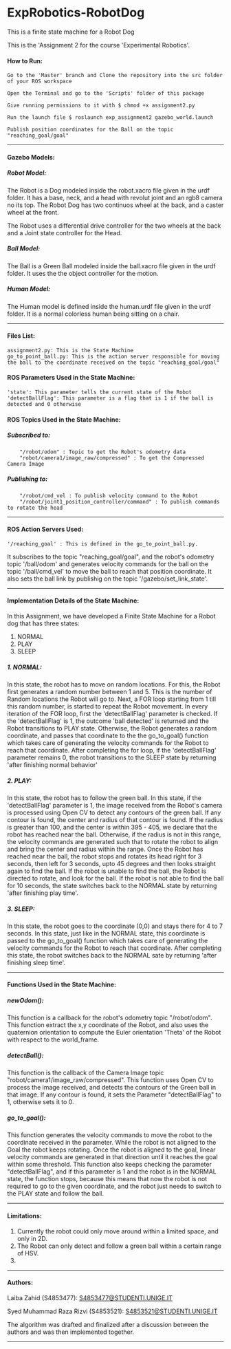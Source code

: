 # ExpRobotics-RobotDog

This is a finite state machine for a Robot Dog

This is the 'Assignment 2 for the course 'Experimental Robotics'.

#### How to Run:

    Go to the 'Master' branch and Clone the repository into the src folder of your ROS workspace
    
    Open the Terminal and go to the 'Scripts' folder of this package

    Give running permissions to it with $ chmod +x assignment2.py

    Run the launch file $ roslaunch exp_assignment2 gazebo_world.launch
    
    Publish position coordinates for the Ball on the topic "reaching_goal/goal"
    
**************************    

#### Gazebo Models:

##### Robot Model:

The Robot is a Dog modeled inside the robot.xacro file given in the urdf folder.
It has a base, neck, and a head with revolut joint and an rgb8 camera no its top.
The Robot Dog has two continuos wheel at the back, and a caster wheel at the front.

The Robot uses a differential drive controller for the two wheels at the back and a Joint state controller for the Head.

##### Ball Model:

The Ball is a Green Ball modeled inside the ball.xacro file given in the urdf folder.
It uses the the object controller for the motion.

##### Human Model:

The Human model is defined inside the human.urdf file given in the urdf folder.
It is a normal colorless human being sitting on a chair.

**************************    

#### Files List:

    assignment2.py: This is the State Machine
    go_to_point_ball.py: This is the action server responsible for moving the ball to the coordinate received on the topic "reaching_goal/goal"

#### ROS Parameters Used in the State Machine:

    'state': This parameter tells the current state of the Robot
    'detectBallFlag': This parameter is a flag that is 1 if the ball is detected and 0 otherwise
    
#### ROS Topics Used in the State Machine:

#####   Subscribed to:

        "/robot/odom" : Topic to get the Robot's odometry data
        "robot/camera1/image_raw/compressed" : To get the Compressed Camera Image
          
#####   Publishing to:

        "/robot/cmd_vel : To publish velocity command to the Robot
        "/robot/joint1_position_controller/command" : To publish commands to rotate the head
	
**************************

#### ROS Action Servers Used:

	'/reaching_goal' : This is defined in the go_to_point_ball.py.
	
It subscribes to the topic "reaching_goal/goal", and the robot's odometry topic '/ball/odom' and generates velocity commands for the ball on the topic '/ball/cmd_vel' to move the ball to reach that position coordinate. It also sets the ball link by publishig on the topic '/gazebo/set_link_state'.
          
    
**************************

#### Implementation Details of the State Machine:

In this Assignment, we have developed a Finite State Machine for a Robot dog that has three states:

1. NORMAL
2. PLAY
3. SLEEP


##### 1. NORMAL:

In this state, the robot has to move on random locations.
For this, the Robot first generates a random number between 1 and 5.
This is the number of Random locations the Robot will go to.
Next, a FOR loop starting from 1 till this random number, is started to repeat the Robot movement.
In every iteration of the FOR loop, first the 'detectBallFlag' parameter is checked.
If the 'detectBallFlag' is 1, the outcome 'ball detected' is returned and the Robot transitions to PLAY state.
Otherwise, the Robot generates a random coordinate, and passes that coordinate to the the go_to_goal() function which takes care of generating the velocity commands for the Robot to reach that coordinate.
After completing the for loop, if the 'detectBallFlag' parameter remains 0, the robot transitions to the SLEEP state by returning 'after finishing normal behavior'
    
    
##### 2. PLAY:

In this state, the robot has to follow the green ball.
In this state, if the 'detectBallFlag' parameter is 1, the image received from the Robot's camera is processed using Open CV to detect any contours of the green ball.
If any contour is found, the center and radius of that contour is found. If the radius is greater than 100, and the center is within 395 - 405, we declare that the robot has reached near the ball. Otherwise, if the radius is not in this range, the velocity commands are generated such that to rotate the robot to align and bring the center and radius within the range.
Once the Robot has reached near the ball, the robot stops and rotates its head right for 3 seconds, then left for 3 seconds, upto 45 degrees and then looks straight again to find the ball.
If the robot is unable to find the ball, the Robot is directed to rotate, and look for the ball.
If the robot is not able to find the ball for 10 seconds, the state switches back to the NORMAL state by returning 'after finishing play time'.

    
##### 3. SLEEP:

In this state, the robot goes to the coordinate (0,0) and stays there for 4 to 7 seconds.
In this state, just like in the NORMAL state, this coordinate is passed to the go_to_goal() function which takes care of generating the velocity commands for the Robot to reach that coordinate.
After completing this state, the robot switches back to the NORMAL sate by returning 'after finishing sleep time'.


**************************

#### Functions Used in the State Machine:

##### newOdom():
This function is a callback for the robot's odometry topic "/robot/odom".
This function extract the x,y coordinate of the Robot, and also uses the quaternion orientation to compute the Euler orientation 'Theta' of the Robot with respect to the world_frame.
        
##### detectBall():
This function is the callback of the Camera Image topic "robot/camera1/image_raw/compressed".
This function uses Open CV to process the image received, and detects the contours of the Green ball in that image.
If any contour is found, it sets the Parameter "detectBallFlag" to 1, otherwise sets it to 0.

##### go_to_goal():
This function generates the velocity commands to move the robot to the coordinate received in the parameter.
While the robot is not aligned to the Goal the robot keeps rotating. Once the robot is aligned to the goal, linear velocity commands are generated in that direction until it reaches the goal within some threshold.
This function also keeps checking the parameter "detectBallFlag", and if this parameter is 1 and the robot is in the NORMAL state, the function stops, because this means that now the robot is not required to go to the given coordinate, and the robot just needs to switch to the PLAY state and follow the ball.

**************************

#### Limitations:
	
1. Currently the robot could only move around within a limited space, and only in 2D.
2. The Robot can only detect and follow a green ball within a certain range of HSV.
3. 

**************************

#### Authors:

Laiba Zahid (S4853477): S4853477@STUDENTI.UNIGE.IT

Syed Muhammad Raza Rizvi (S4853521): S4853521@STUDENTI.UNIGE.IT

The algorithm was drafted and finalized after a discussion between the authors and was then implemented together.

**************************

